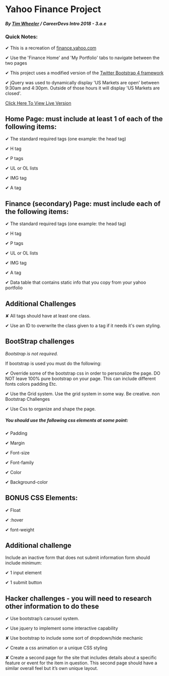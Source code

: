 # Yahoo Finance Project
##### By [Tim Wheeler](https://timwheeler.com) / CareerDevs Intro 2018 - 3.a.e

### Quick Notes:

✔ This is a recreation of [finance.yahoo.com](https://finance.yahoo.com)

✔ Use the 'Finance Home' and 'My Portfolio' tabs to navigate between the two pages

✔ This project uses a modified version of the [Twitter Bootstrap 4 framework](https://getbootstrap.com)

✔ jQuery was used to dynamically display 'US Markets are open' between 9:30am and 4:30pm. Outside of those hours it will display 'US Markets are closed'.


[Click Here To View Live Version](https://timwheelercom.github.io)

## Home Page: must include at least 1 of each of the following items:

✔ The standard required tags (one example: the head tag)

✔ H tag

✔ P tags

✔ UL or OL lists

✔ IMG tag

✔ A tag

## Finance (secondary) Page: must include each of the following items:

✔ The standard required tags (one example: the head tag)

✔ H tag

✔ P tags

✔ UL or OL lists

✔ IMG tag

✔ A tag

✔ Data table that contains static info that you copy from your yahoo portfolio

## Additional Challenges

✘ All tags should have at least one class. 

✔ Use an ID to overwrite the class given to a tag if it needs it's own styling.

## BootStrap challenges
*Bootstrap is not required.*

If bootstrap is used you must do the following:

✔ Override some of the bootstrap css in order to personalize the page. DO NOT leave 100% pure bootstrap on your page. This can include different fonts colors padding Etc.

✔ Use the Grid system. Use the grid system in some way. Be creative.
non Bootstrap Challenges

✔ Use Css to organize and shape the page.

##### You should use the following css elements at some point:

✔ Padding

✔ Margin

✔ Font-size

✔ Font-family

✔ Color

✔ Background-color

## BONUS CSS Elements:

✔ Float

✔ :hover

✔ font-weight

## Additional challenge
Include an inactive form that does not submit information form should include minimum:

✔ 1 input element

✔ 1 submit button

## Hacker challenges - you will need to research other information to do these
✔ Use bootstrap’s carousel system.

✔ Use jquery to implement some interactive capability 

✘ Use bootstrap to include some sort of dropdown/hide mechanic

✔ Create a css animation or a unique CSS styling

✘ Create a second page for the site that includes details about a specific feature or event for the item in question. This second page should have a similar overall feel but it’s own unique layout.
